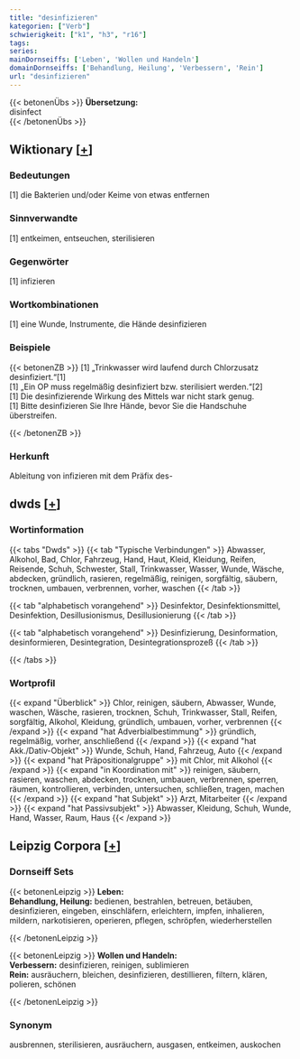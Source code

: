 ```yaml
---
title: "desinfizieren"
kategorien: ["Verb"]
schwierigkeit: ["k1", "h3", "r16"]
tags:
series:
mainDornseiffs: ['Leben', 'Wollen und Handeln']
domainDornseiffs: ['Behandlung, Heilung', 'Verbessern', 'Rein']
url: "desinfizieren"
---
```


{{< betonenÜbs >}}
**Übersetzung:**  
disinfect  
{{< /betonenÜbs >}}

## Wiktionary [[+](https://de.wiktionary.org/wiki/desinfizieren)]

### Bedeutungen
[1] die Bakterien und/oder Keime von etwas entfernen  

### Sinnverwandte
[1] entkeimen, entseuchen, sterilisieren  

### Gegenwörter
[1] infizieren  

### Wortkombinationen
[1] eine Wunde, Instrumente, die Hände desinfizieren  

### Beispiele
{{< betonenZB >}}
[1] „Trinkwasser wird laufend durch Chlorzusatz desinfiziert.“[1]  
[1] „Ein OP muss regelmäßig desinfiziert bzw. sterilisiert werden.“[2]  
[1] Die desinfizierende Wirkung des Mittels war nicht stark genug.  
[1] Bitte desinfizieren Sie Ihre Hände, bevor Sie die Handschuhe überstreifen.  

{{< /betonenZB >}}
### Herkunft
Ableitung von infizieren mit dem Präfix des-  



## dwds [[+](https://www.dwds.de/wb/desinfizieren)]

### Wortinformation
{{< tabs "Dwds" >}}
{{< tab "Typische Verbindungen" >}}
Abwasser, Alkohol, Bad, Chlor, Fahrzeug, Hand, Haut, Kleid, Kleidung, Reifen, Reisende, Schuh, Schwester, Stall, Trinkwasser, Wasser, Wunde, Wäsche, abdecken, gründlich, rasieren, regelmäßig, reinigen, sorgfältig, säubern, trocknen, umbauen, verbrennen, vorher, waschen
{{< /tab >}}

{{< tab "alphabetisch vorangehend" >}}
Desinfektor, Desinfektionsmittel, Desinfektion, Desillusionismus, Desillusionierung
{{< /tab >}}

{{< tab "alphabetisch vorangehend" >}}
Desinfizierung, Desinformation, desinformieren, Desintegration, Desintegrationsprozeß
{{< /tab >}}

{{< /tabs >}}

### Wortprofil
{{< expand "Überblick" >}} Chlor, reinigen, säubern, Abwasser, Wunde, waschen, Wäsche, rasieren, trocknen, Schuh, Trinkwasser, Stall, Reifen, sorgfältig, Alkohol, Kleidung, gründlich, umbauen, vorher, verbrennen {{< /expand >}}
{{< expand "hat Adverbialbestimmung" >}} gründlich, regelmäßig, vorher, anschließend {{< /expand >}}
{{< expand "hat Akk./Dativ-Objekt" >}} Wunde, Schuh, Hand, Fahrzeug, Auto {{< /expand >}}
{{< expand "hat Präpositionalgruppe" >}} mit Chlor, mit Alkohol {{< /expand >}}
{{< expand "in Koordination mit" >}} reinigen, säubern, rasieren, waschen, abdecken, trocknen, umbauen, verbrennen, sperren, räumen, kontrollieren, verbinden, untersuchen, schließen, tragen, machen {{< /expand >}}
{{< expand "hat Subjekt" >}} Arzt, Mitarbeiter {{< /expand >}}
{{< expand "hat Passivsubjekt" >}} Abwasser, Kleidung, Schuh, Wunde, Hand, Wasser, Raum, Haus {{< /expand >}}

## Leipzig Corpora [[+](https://corpora.uni-leipzig.de/en/res?word=desinfizieren&corpusId=deu_newscrawl-public_2018)]

### Dornseiff Sets
{{< betonenLeipzig >}}
**Leben:**  
**Behandlung, Heilung:** bedienen, bestrahlen, betreuen, betäuben, desinfizieren, eingeben, einschläfern, erleichtern, impfen, inhalieren, mildern, narkotisieren, operieren, pflegen, schröpfen, wiederherstellen  

{{< /betonenLeipzig >}}


{{< betonenLeipzig >}}
**Wollen und Handeln:**  
**Verbessern:** desinfizieren, reinigen, sublimieren  
**Rein:** ausräuchern, bleichen, desinfizieren, destillieren, filtern, klären, polieren, schönen  

{{< /betonenLeipzig >}}

### Synonym
ausbrennen, sterilisieren, ausräuchern, ausgasen, entkeimen, auskochen

